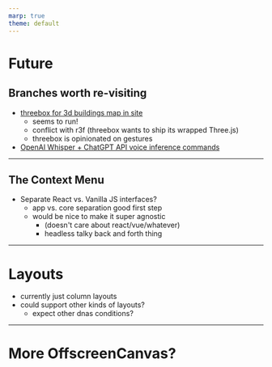 ```yaml
---
marp: true
theme: default
---
```


# Future

## Branches worth re-visiting

- [threebox for 3d buildings map in site](https://github.com/theopensystemslab/buildx-reloaded/tree/xp-threebox-24)
  - seems to run!
  - conflict with r3f (threebox wants to ship its wrapped Three.js)
  - threebox is opinionated on gestures
- [OpenAI Whisper + ChatGPT API voice inference commands](https://github.com/theopensystemslab/buildx-reloaded/tree/xp-whisper-gpt-updates)

---

## The Context Menu

- Separate React vs. Vanilla JS interfaces?
  - app vs. core separation good first step
  - would be nice to make it super agnostic
    - (doesn't care about react/vue/whatever)
    - headless talky back and forth thing

---

# Layouts

- currently just column layouts
- could support other kinds of layouts?
  - expect other dnas conditions?

---

# More OffscreenCanvas?
